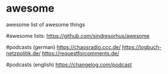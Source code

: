 # awesome
awesome list of awesome things


#awesome lists:
https://github.com/sindresorhus/awesome

#podcasts (german)
https://chaosradio.ccc.de/
https://logbuch-netzpolitik.de/
https://requestforcomments.de/

#podcasts (english)
https://changelog.com/podcast

